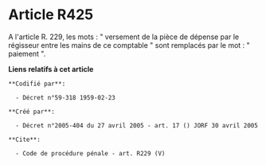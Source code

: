 # Article R425

A l'article R. 229, les mots : " versement de la pièce de dépense par le régisseur entre les mains de ce comptable " sont
remplacés par le mot : " paiement ".

**Liens relatifs à cet article**

	**Codifié par**:

	  - Décret n°59-318 1959-02-23

	**Créé par**:

	  - Décret n°2005-404 du 27 avril 2005 - art. 17 () JORF 30 avril 2005

	**Cite**:

	  - Code de procédure pénale - art. R229 (V)
